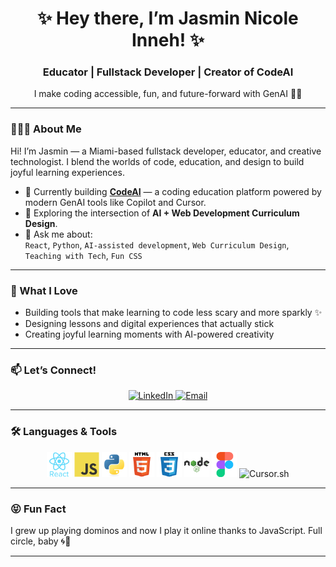 <h1 align="center">✨ Hey there, I’m Jasmin Nicole Inneh! ✨</h1>
<h3 align="center">Educator | Fullstack Developer | Creator of CodeAI</h3>

<p align="center">I make coding accessible, fun, and future-forward with GenAI 💛💙</p>

---

### 👩🏾‍💻 About Me

Hi! I’m Jasmin — a Miami-based fullstack developer, educator, and creative technologist. I blend the worlds of code, education, and design to build joyful learning experiences.

- 🔭 Currently building **[CodeAI](https://github.com/JasminInneh/CodeAI)** — a coding education platform powered by modern GenAI tools like Copilot and Cursor.
- 🧠 Exploring the intersection of **AI + Web Development Curriculum Design**.
- 💬 Ask me about:  
  `React`, `Python`, `AI-assisted development`, `Web Curriculum Design`, `Teaching with Tech`, `Fun CSS`

---

### 🧩 What I Love
- Building tools that make learning to code less scary and more sparkly ✨  
- Designing lessons and digital experiences that actually stick  
- Creating joyful learning moments with AI-powered creativity

---

### 📫 Let’s Connect!

<p align="center">
  <a href="https://www.linkedin.com/in/jasmin-inneh-3b05b7298" target="_blank">
    <img src="https://raw.githubusercontent.com/rahuldkjain/github-profile-readme-generator/master/src/images/icons/Social/linked-in-alt.svg" alt="LinkedIn" height="30" width="40" />
  </a>
  <a href="mailto:jasmininneh@gmail.com">
    <img src="https://cdn-icons-png.flaticon.com/512/732/732200.png" alt="Email" height="30" width="30" />
  </a>
</p>

---

### 🛠 Languages & Tools

<p align="center">
  <img src="https://raw.githubusercontent.com/devicons/devicon/master/icons/react/react-original-wordmark.svg" alt="React" width="40" height="40"/>
  <img src="https://raw.githubusercontent.com/devicons/devicon/master/icons/javascript/javascript-original.svg" alt="JavaScript" width="40" height="40"/>
  <img src="https://raw.githubusercontent.com/devicons/devicon/master/icons/python/python-original.svg" alt="Python" width="40" height="40"/>
  <img src="https://raw.githubusercontent.com/devicons/devicon/master/icons/html5/html5-original-wordmark.svg" alt="HTML5" width="40" height="40"/>
  <img src="https://raw.githubusercontent.com/devicons/devicon/master/icons/css3/css3-original-wordmark.svg" alt="CSS3" width="40" height="40"/>
  <img src="https://raw.githubusercontent.com/devicons/devicon/master/icons/nodejs/nodejs-original-wordmark.svg" alt="Node.js" width="40" height="40"/>
  <img src="https://raw.githubusercontent.com/devicons/devicon/master/icons/figma/figma-original.svg" alt="Figma" width="40" height="40"/>
  <img src="https://avatars.githubusercontent.com/u/139431015?s=200&v=4" alt="Cursor.sh" width="40" height="40"/>
</p>

---

### 😝 Fun Fact

I grew up playing dominos and now I play it online thanks to JavaScript. Full circle, baby 🌀🎉

---

<!-- Color theme idea: Butter Yellow (#FAF3DD), Baby Blue (#A8DADC), Coral (#FF6B6B), Light Lavender (#E4C1F9) -->
